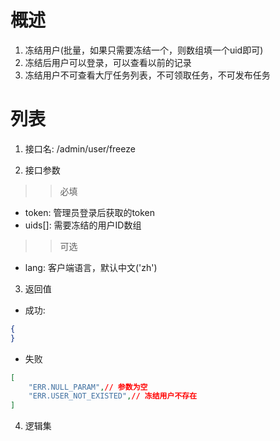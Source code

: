 # 概述

1. 冻结用户(批量，如果只需要冻结一个，则数组填一个uid即可)
2. 冻结后用户可以登录，可以查看以前的记录
3. 冻结用户不可查看大厅任务列表，不可领取任务，不可发布任务

# 列表

1. 接口名: /admin/user/freeze

2. 接口参数

>>必填
* token: 管理员登录后获取的token
* uids[]: 需要冻结的用户ID数组

>>可选
* lang: 客户端语言，默认中文('zh')

3. 返回值
* 成功:
```json
{
}
```

* 失败
```json
[
    "ERR.NULL_PARAM",// 参数为空
    "ERR.USER_NOT_EXISTED",// 冻结用户不存在
]
```

4. 逻辑集